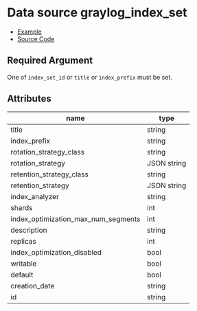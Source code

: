 # Data source graylog_index_set

* [Example](../../examples/v0.12/index_set.tf)
* [Source Code](../../graylog/datasource/system/indices/indexset/data_source.go)

## Required Argument

One of `index_set_id` or `title` or `index_prefix` must be set.

## Attributes

name | type
--- | ---
title | string
index_prefix | string
rotation_strategy_class | string
rotation_strategy | JSON string
retention_strategy_class | string
retention_strategy | JSON string
index_analyzer | string
shards | int
index_optimization_max_num_segments | int
description | string
replicas | int
index_optimization_disabled | bool
writable | bool
default | bool
creation_date | string
id | string
